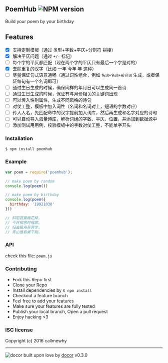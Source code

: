 ## PoemHub ![NPM version](https://img.shields.io/npm/v/poemhub.svg?style=flat)

Build your poem by your birthday

## Features

- [x] 支持定制模板（通过 类型+字数+平仄+分割符 拼接）
- [x] 解决平仄问题（通过 `+/-` 标记）
- [ ] 每个字的平仄都匹配（现在两个字的平仄只有最后一个字是对的）
- [x] 去除重复的汉字（比如 一年 今年 年 这种）
- [ ] 尽量保证句式语意通畅（通过词性组合，例如 `名词+名词+形容词` 生成，或者保证每句有一个名词即可）
- [ ] 通过生日生成的时候，确保同样的年月日可以生成同一首诗
- [ ] 通过生日生成的时候，保证有与月份相关的关键词出现
- [ ] 可以传入性别属性，生成不同风格的诗句
- [ ] 对仗工整，模板中加入词性（名词和名词对上，短语的字数对应）
- [ ] 传入人名，先匹配命中的汉字提前加入词库，然后再生成和名字对应的诗句
- [ ] 可以自动导入海量诗库，解析词组的字数、平仄、位置，并添加到数据源中
- [ ] 添加测试用用例，校验模板中的字数对仗工整，不能单字开头

### Installation
```bash
$ npm install poemhub
```

### Example
```js
var poem = require('poemhub');

// make poem by random
console.log(poem())

// make poem by birthday
console.log(poem({
  birthday: '19921030'
}))

// 斜阳寂寞梅花绛，
// 今日相思时候郎。
// 归去扁舟芙蓉步，
// 青山惟有阑干刚。
```

### API
check this file: `poem.js`

### Contributing
- Fork this Repo first
- Clone your Repo
- Install dependencies by `$ npm install`
- Checkout a feature branch
- Feel free to add your features
- Make sure your features are fully tested
- Publish your local branch, Open a pull request
- Enjoy hacking <3

### ISC license
Copyright (c) 2016 callmewhy



---
![docor](https://github.com/guo-yu/docor/blob/master/docor.png)
built upon love by [docor](git+https://github.com/turingou/docor.git) v0.3.0
